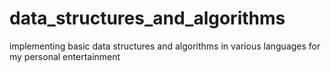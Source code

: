 # data_structures_and_algorithms
implementing basic data structures and algorithms in various languages for my personal entertainment
